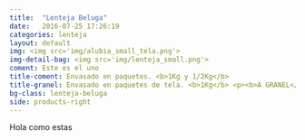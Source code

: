 ```yaml
---
title:  "Lenteja Beluga"
date:   2016-07-25 17:26:19
categories: lenteja
layout: default
img: <img src='img/alubia_small_tela.png'>
img-detail-bag: <img src='img/lenteja_small.png'>
coment: Este es el uno
title-coment: Envasado en paquetes. <b>1Kg y 1/2Kg</b>
title-granel: Envasado en paquetes de tela. <b>1Kg</b> <p><b>A GRANEL</b><br> Envasado en sacos de <b>10Kg, 25Kg y bolsa de 5Kg</b> 
bg-class: lenteja-beluga 
side: products-right
---
```


Hola como estas